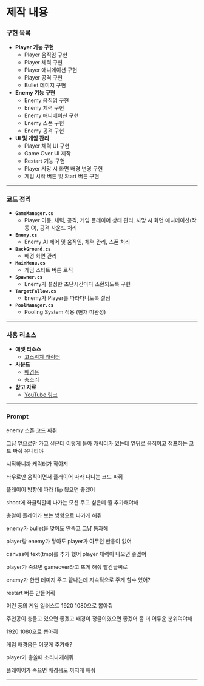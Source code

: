 # 제작 내용

### 구현 목록
- **Player 기능 구현**
  - Player 움직임 구현
  - Player 체력 구현
  - Player 애니메이션 구현
  - Player 공격 구현
  - Bullet 데미지 구현
- **Enemy 기능 구현**
  - Enemy 움직임 구현
  - Enemy 체력 구현
  - Enemy 애니메이션 구현
  - Enemy 스폰 구현
  - Enemy 공격 구현
- **UI 및 게임 관리**
  - Player 체력 UI 구현
  - Game Over UI 제작
  - Restart 기능 구현
  - Player 사망 시 화면 배경 변경 구현
  - 게임 시작 버튼 및 Start 버튼 구현

---

### 코드 정리
- **`GameManager.cs`**
  - Player 이동, 체력, 공격, 게임 플레이어 상태 관리, 사망 시 화면 애니메이션(작동 O), 공격 사운드 처리
- **`Enemy.cs`**
  - Enemy AI 제어 및 움직임, 체력 관리, 스폰 처리
- **`BackGround.cs`**
  - 배경 화면 관리
- **`MainMenu.cs`**
  - 게임 스타트 버튼 로직
- **`Spawner.cs`**
  - Enemy가 설정한 초단시간마다 소환되도록 구현
- **`TargetFallow.cs`**
  - Enemy가 Player를 따라다니도록 설정
- **`PoolManager.cs`**
  - Pooling System 적용 (현재 미완성)

---

### 사용 리소스
- **에셋 리소스**
  - [고스위치 캐릭터](https://assetstore.unity.com/packages/2d/characters/gothicvania-swamp-152865)
- **사운드**
  - [배경음](https://freesound.org/people/Mrthenoronha/sounds/653527/)
  - [총소리](https://freesound.org/people/LittleRobotSoundFactory/sounds/270343/)
- **참고 자료**
  - [YouTube 링크](https://www.youtube.com/watch?v=MmW166chj54&list=PLo-mt5lu5TeZf8wMHgT_DHApkMjf6i3ix)

---

### Prompt

enemy 스폰 코드 짜줘

그냥 앞으로만 가고 싶은데 이렇게 돌아 캐릭터가 있는데 앞뒤로 움직이고 점프하는 코드 짜줘 유니티야

시작하니까 캐릭터가 작아져

좌우로만 움직이면서 플래이어 따라 다니는 코드 짜줘

플래이어 방향에 따라 flip 됬으면 좋겠어

shoot에 좌클릭할떄 나가는 모션 주고 싶은데 뭘 추가해야해

총알이 플레어가 보는 방향으로 나가게 해줘

enemy가 bullet을 맞아도 안죽고 그냥 통과해

player랑 enemy가 닿아도 player가 아무런 반응이 없어

canvas에 text(tmp)를 추가 했어 player 체력이 나오면 좋겠어

player가 죽으면 gameover라고 뜨게 해줘 빨간글씨로

enemy가 한번 데미지 주고 끝나는데 지속적으로 주게 할수 있어?

restart 버튼 만들어줘

이런 풍의 게임 일러스트 1920 1080으로 뽑아줘

주인공이 총들고 있으면 좋겠고 배경이 정글이였으면 좋겠어 좀 더 어두운 분위여야해

1920 1080으로 뽑아줘

게임 배경음은 어떻게 추가해?

player가 총쏠때 소리나게해줘

플래이어가 죽으면 배경음도 꺼지게 해줘


---
